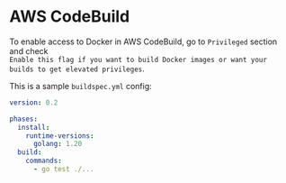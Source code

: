 # AWS CodeBuild

To enable access to Docker in AWS CodeBuild, go to `Privileged` section and check  
`Enable this flag if you want to build Docker images or want your builds to get elevated privileges`.

This is a sample `buildspec.yml` config:

```yaml
version: 0.2

phases:
  install:
    runtime-versions:
      golang: 1.20
  build:
    commands:
      - go test ./...
```
